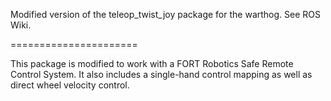Modified version of the teleop_twist_joy package for the warthog. See ROS Wiki.

======================

This package is modified to work with a FORT Robotics Safe Remote Control System. It also includes a single-hand control mapping as well as direct wheel velocity control.

